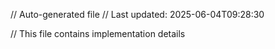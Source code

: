 // Auto-generated file
// Last updated: 2025-06-04T09:28:30

// This file contains implementation details

